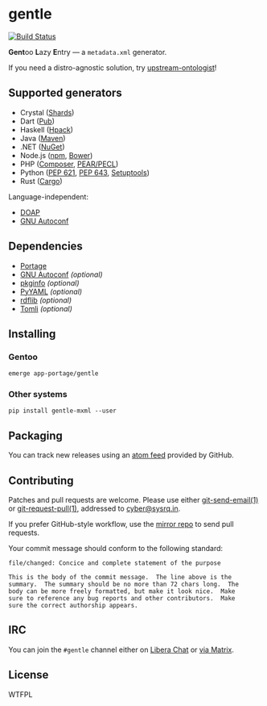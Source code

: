 <!-- SPDX-FileCopyrightText: 2023 Anna <cyber@sysrq.in> -->
<!-- SPDX-License-Identifier: CC0-1.0 -->

gentle
======

[![Build Status](https://drone.tildegit.org/api/badges/CyberTaIlor/gentle/status.svg)](https://drone.tildegit.org/CyberTaIlor/gentle)

**Gent**oo **L**azy **E**ntry — a `metadata.xml` generator.

If you need a distro-agnostic solution, try [upstream-ontologist][u-o]!

[u-o]: https://github.com/jelmer/upstream-ontologist


Supported generators
--------------------

* Crystal ([Shards](https://github.com/crystal-lang/shards/blob/master/docs/shard.yml.adoc))
* Dart ([Pub](https://dart.dev/tools/pub/pubspec))
* Haskell ([Hpack](https://github.com/sol/hpack/blob/main/README.md))
* Java ([Maven](https://maven.apache.org/pom.html))
* .NET ([NuGet](https://learn.microsoft.com/en-us/nuget/reference/nuspec))
* Node.js ([npm](https://docs.npmjs.com/files/package.json/), [Bower](https://github.com/bower/spec/blob/master/json.md))
* PHP ([Composer](https://getcomposer.org/doc/04-schema.md), [PEAR/PECL](https://pear.php.net/manual/en/guide.developers.package2.php))
* Python ([PEP 621](https://peps.python.org/pep-0621/), [PEP 643](https://peps.python.org/pep-0643/), [Setuptools](https://setuptools.pypa.io/en/latest/userguide/declarative_config.html))
* Rust ([Cargo](https://doc.rust-lang.org/cargo/reference/manifest.html))

Language-independent:

* [DOAP](https://github.com/ewilderj/doap/wiki)
* [GNU Autoconf](https://www.gnu.org/savannah-checkouts/gnu/autoconf/manual/autoconf-2.71/html_node/Initializing-configure.html)


Dependencies
------------

* [Portage](https://pypi.org/project/portage/)
* [GNU Autoconf](https://www.gnu.org/software/autoconf/) *(optional)*
* [pkginfo](https://pypi.org/project/pkginfo/) *(optional)*
* [PyYAML](https://pyyaml.org/) *(optional)*
* [rdflib](https://pypi.org/project/rdflib/) *(optional)*
* [Tomli](https://pypi.org/project/tomli/) *(optional)*


Installing
----------

### Gentoo

```sh
emerge app-portage/gentle
```

### Other systems

`pip install gentle-mxml --user`


Packaging
---------

You can track new releases using an [atom feed][atom] provided by GitHub.

[atom]: https://github.com/cybertailor/gentle/releases.atom


Contributing
------------

Patches and pull requests are welcome. Please use either [git-send-email(1)][1]
or [git-request-pull(1)][2], addressed to <cyber@sysrq.in>.

If you prefer GitHub-style workflow, use the [mirror repo][gh] to send pull
requests.

Your commit message should conform to the following standard:

```
file/changed: Concice and complete statement of the purpose

This is the body of the commit message.  The line above is the
summary.  The summary should be no more than 72 chars long.  The
body can be more freely formatted, but make it look nice.  Make
sure to reference any bug reports and other contributors.  Make
sure the correct authorship appears.
```

[1]: https://git-send-email.io/
[2]: https://git-scm.com/docs/git-request-pull
[gh]: http://github.com/cybertailor/gentle


IRC
---

You can join the `#gentle` channel either on [Libera Chat][libera] or
[via Matrix][matrix].

[libera]: https://libera.chat/
[matrix]: https://matrix.to/#/#gentle:libera.chat


License
-------

WTFPL
